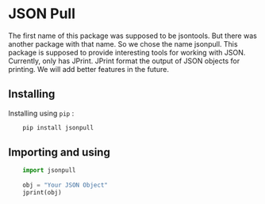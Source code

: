 # JSON Pull
The first name of this package was supposed to be jsontools. But there was another package with that name. So we chose the name jsonpull.
This package is supposed to provide interesting tools for working with JSON.
Currently, only has JPrint. JPrint format the output of JSON objects for printing.
We will add better features in the future.

## Installing
Installing using `pip` :
```bash
    pip install jsonpull
```
## Importing  and using

```python
    import jsonpull
    
    obj = "Your JSON Object"
    jprint(obj)
```

